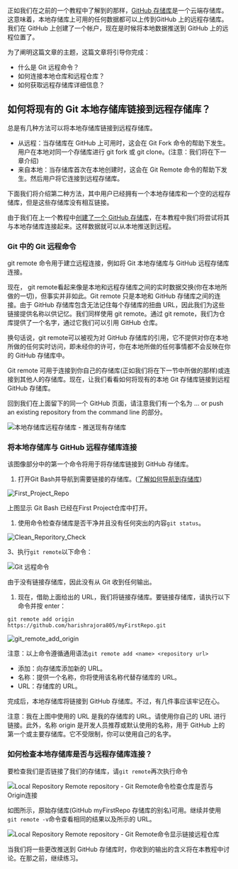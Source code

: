 正如我们在之前的一个教程中了解到的那样，[GitHub 存储库](https://www.toolsqa.com/git/github/)是一个云端存储库。这意味着，本地存储库上可用的任何数据都可以上传到GitHub 上的远程存储库。我们在 GitHub 上创建了一个帐户，现在是时候将本地数据推送到 GitHub 上的远程位置了。

为了阐明这篇文章的主题，这篇文章将引导你完成：

-   什么是 Git 远程命令？
-   如何连接本地仓库和远程仓库？
-   如何获取远程存储库详细信息？

## 如何将现有的 Git 本地存储库链接到远程存储库？

总是有几种方法可以将本地存储库链接到远程存储库。

-   从远程：当存储库在 GitHub 上可用时，这会在 Git Fork 命令的帮助下发生。用户在本地对同一个存储库进行 git fork 或 git clone。(注意：我们将在下一章介绍)
-   来自本地：当存储库首次在本地创建时，这会在 Git Remote 命令的帮助下发生。然后用户将它连接到远程存储库。

下面我们将介绍第二种方法，其中用户已经拥有一个本地存储库和一个空的远程存储库，但是这些存储库没有相互链接。

由于我们在上一个教程中[创建了一个 GitHub 存储库](https://www.toolsqa.com/git/create-github-repository/)，在本教程中我们将尝试将其与本地存储库连接起来。这样数据就可以从本地推送到远程。

### Git 中的 Git 远程命令

git remote 命令用于建立远程连接，例如将 Git 本地存储库与 GitHub 远程存储库连接。

现在， git remote看起来像是本地和远程存储库之间的实时数据交换(你在本地所做的一切)，但事实并非如此。Git remote 只是本地和 GitHub 存储库之间的连接。由于 GitHub 存储库包含无法记住每个存储库的扭曲 URL，因此我们为这些链接提供名称以供记忆。我们同样使用 git remote。通过 git remote，我们为仓库提供了一个名字，通过它我们可以引用 GitHub 仓库。

换句话说，git remote可以被视为对 GitHub 存储库的引用，它不提供对你在本地所做的任何实时访问，即未经你的许可，你在本地所做的任何事情都不会反映在你的 GitHub 存储库中。

Git remote 可用于连接到你自己的存储库(正如我们将在下一节中所做的那样)或连接到其他人的存储库。现在，让我们看看如何将现有的本地 Git 存储库链接到远程 GitHub 存储库。

回到我们在上面留下的同一个 GitHub 页面，请注意我们有一个名为 ... or push an existing repository from the command line 的部分。

![本地存储库远程存储库 - 推送现有存储库](https://www.toolsqa.com/gallery/Git/1.Local%20Repository%20Remote%20repository%20-%20Push%20an%20existing%20repository.png)

### 将本地存储库与 GitHub 远程存储库连接

该图像部分中的第一个命令将用于将存储库链接到 GitHub 存储库。

1.  打开Git Bash并导航到需要链接的存储库。([了解如何导航到存储库](https://www.toolsqa.com/git/common-directory-commands-on-git-bash/))

![First_Project_Repo](https://www.toolsqa.com/gallery/Git/2.First_Project_Repo.png)

上图显示 Git Bash 已经在First Project仓库中打开。

1.  使用命令检查存储库是否干净并且没有任何突出的内容`git status`。

![Clean_Reporitory_Check](https://www.toolsqa.com/gallery/Git/3.Clean_Reporitory_Check.png)

3、执行`git remote`以下命令：

![Git 远程命令](https://www.toolsqa.com/gallery/Git/4.Git%20Remote%20command.png)

由于没有链接存储库，因此没有从 Git 收到任何输出。

1.  现在，借助上面给出的 URL，我们将链接存储库。要链接存储库，请执行以下命令并按 enter：

```
git remote add origin https://github.com/harishrajora805/myFirstRepo.git
```

![git_remote_add_origin](https://www.toolsqa.com/gallery/Git/5.git_remote_add_origin.png)

注意：以上命令遵循通用语法`git remote add <name> <repository url>`

-   添加：向存储库添加新的 URL。
-   名称：提供一个名称，你将使用该名称代替存储库的 URL。
-   URL：存储库的 URL。

完成后，本地存储库将链接到 GitHub 存储库。不过，有几件事应该牢记在心。

注意：我在上图中使用的 URL 是我的存储库的 URL。请使用你自己的 URL 进行链接。此外，名称 origin 是开发人员推荐或默认使用的名称，用于 GitHub 上的第一个或主要存储库。它不受限制，你可以使用自己的名字。

### 如何检查本地存储库是否与远程存储库连接？

要检查我们是否链接了我们的存储库，请`git remote`再次执行命令

![Local Repository Remote repository - Git Remote命令检查仓库是否与Origin连接](https://www.toolsqa.com/gallery/Git/6.Local%20Repository%20Remote%20repository%20-%20Git%20Remote%20command%20to%20check%20if%20repository%20is%20connected%20with%20Origin.png)

如图所示，原始存储库(GitHub myFirstRepo 存储库的别名)可用。继续并使用`git remote -v`命令查看相同的结果以及所示的 URL。

![Local Repository Remote repository - Git Remote命令显示链接远程仓库](https://www.toolsqa.com/gallery/Git/7.Local%20Repository%20Remote%20repository%20-%20Git%20Remote%20command%20to%20show%20link%20remote%20repository.png)

当我们将一些更改推送到 GitHub 存储库时，你收到的输出的含义将在本教程中讨论。在那之前，继续练习。